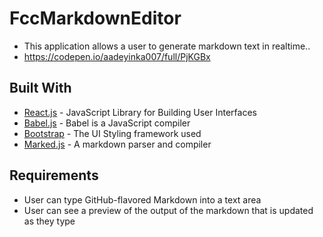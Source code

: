 # FccMarkdownEditor

* This application allows a user to generate markdown text in realtime..
* https://codepen.io/aadeyinka007/full/PjKGBx

## Built With
* [React.js](https://facebook.github.io/react/) - JavaScript Library for Building User Interfaces
* [Babel.js](https://babeljs.io/) - Babel is a JavaScript compiler
* [Bootstrap](http://getbootstrap.com/) - The UI Styling framework used
* [Marked.js](https://github.com/chjj/marked) - A markdown parser and compiler



## Requirements
* User can type GitHub-flavored Markdown into a text area
* User can see a preview of the output of the markdown that is updated as they type

